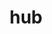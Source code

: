 ---
templateKey: album
title: hub
image: ../../images/amarillo/one.jpg
images:
    - image: ../../images/hub/one.jpg
    - image: ../../images/hub/two.jpg
    - image: ../../images/hub/three.jpg
    - image: ../../images/hub/four.jpg
---